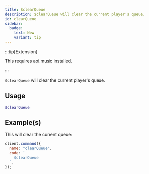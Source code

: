 ```yaml
---
title: $clearQueue
description: $clearQueue will clear the current player's queue.
id: clearQueue
sidebar: 
  badge:
    text: New
    variant: tip
---
```


:::tip[Extension]

This requires aoi.music installed.

:::

`$clearQueue` will clear the current player's queue.

## Usage

```php
$clearQueue
```

## Example(s)

This will clear the current queue:

```javascript
client.command({
  name: "clearQueue",
  code: `
    $clearQueue
  `,
});
```
